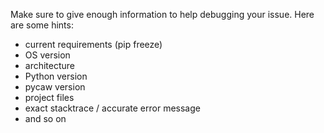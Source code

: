 Make sure to give enough information to help debugging your issue.
Here are some hints:

- current requirements (pip freeze)
- OS version
- architecture
- Python version
- pycaw version
- project files
- exact stacktrace / accurate error message
- and so on
